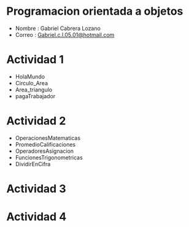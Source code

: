 # Programacion orientada a objetos

- Nombre : Gabriel Cabrera Lozano
- Correo : Gabriel.c.l.05.01@hotmail.com

 # Actividad 1 
 - HolaMundo
 - Circulo_Area
 - Area_triangulo
 - pagaTrabajador

 # Actividad 2 
 - OperacionesMatematicas
 - PromedioCalificaciones
 - OperadoresAsignacion
 - FuncionesTrigonometricas
 - DividirEnCifra

 # Actividad 3 




 

 # Actividad 4
